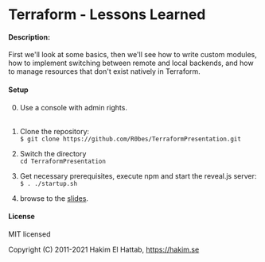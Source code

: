 
# Terraform - Lessons Learned

#### Description:
First we'll look at some basics, then we'll see how to write custom modules, how to implement switching between remote and local backends, and how to manage resources that don't exist natively in Terraform.


#### Setup
0. Use a console with admin rights.<br><br>
      
1. Clone the repository:<br>
   ```$ git clone https://github.com/R0bes/TerraformPresentation.git```

2. Switch the directory<br>
   ```cd TerraformPresentation```

3. Get necessary prerequisites, execute npm and start the reveal.js server:<br>
   ```$ . ./startup.sh```


4. browse to the [slides](http://localhost:8000).



#### License

MIT licensed

Copyright (C) 2011-2021 Hakim El Hattab, https://hakim.se
